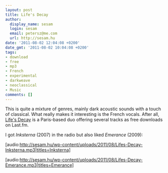 ```yaml
---
layout: post
title: Life's Decay
author:
  display_name: sesam
  login: sesam
  email: petersz@me.com
  url: http://sesam.hu
date: '2011-08-02 12:04:08 +0200'
date_gmt: '2011-08-02 10:04:08 +0200'
tags:
- download
- free
- mp3
- French
- experimental
- darkweave
- neoclassical
- Music
comments: []
---
```


This is quite a mixture of genres, mainly dark acoustic sounds with a touch of classical. What really makes it interesting is the French vocals. After all, [Life's Decay](http://www.last.fm/music/Life%27s+Decay) is a Paris-based duo offering several tracks as free downloads on Last.fm.

I got _Inksterna_ (2007) in the radio but also liked _Emerance_ (2009):

[audio:http://sesam.hu/wp-content/uploads/2011/08/Lifes-Decay-Inksterna.mp3|titles=Inksterna]

[audio:http://sesam.hu/wp-content/uploads/2011/08/Lifes-Decay-Emerance.mp3|titles=Emerance]
